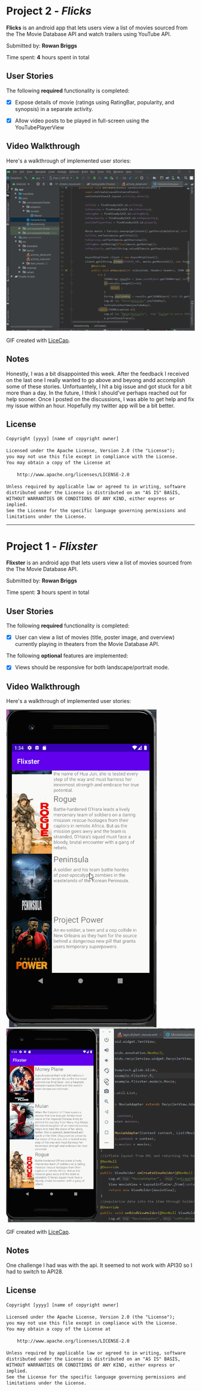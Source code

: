 # Project 2 - *Flicks*

**Flicks** is an android app that lets users view a list of movies sourced from the The Movie Database API and watch trailers using YouTube API.

Submitted by: **Rowan Briggs**

Time spent: **4** hours spent in total

## User Stories

The following **required** functionality is completed:

* [x] Expose details of movie (ratings using RatingBar, popularity, and synopsis) in a separate activity.


* [x] Allow video posts to be played in full-screen using the YouTubePlayerView

## Video Walkthrough

Here's a walkthrough of implemented user stories:

<img src='https://github.com/razrow/Flixster/blob/master/app/flicksYoutube.gif' title='flicksYoutube' width='' alt='Video Walkthrough' />

GIF created with [LiceCap](http://www.cockos.com/licecap/).

## Notes

Honestly, I was a bit disappointed this week. After the feedback I received on the last one I really wanted to go above and beyong andd accomplish some of these stories. Unfortuantely, I hit a big issue and got stuck for a bit more than a day. In the future, I think I should've perhaps reached out for help sooner. Once I posted on the discussions, I was able to get help and fix my issue within an hour. Hopefully my twitter app will be a bit better.

## License

    Copyright [yyyy] [name of copyright owner]

    Licensed under the Apache License, Version 2.0 (the "License");
    you may not use this file except in compliance with the License.
    You may obtain a copy of the License at

        http://www.apache.org/licenses/LICENSE-2.0

    Unless required by applicable law or agreed to in writing, software
    distributed under the License is distributed on an "AS IS" BASIS,
    WITHOUT WARRANTIES OR CONDITIONS OF ANY KIND, either express or implied.
    See the License for the specific language governing permissions and
    limitations under the License.

------------------------------------------------------------------------------------------------------------------------------------

# Project 1 - *Flixster*

**Flixster** is an android app that lets users view a list of movies sourced from the The Movie Database API.

Submitted by: **Rowan Briggs**

Time spent: **3** hours spent in total

## User Stories

The following **required** functionality is completed:

* [x] User can view a list of movies (title, poster image, and overview) currently playing in theaters from the Movie Database API.

The following **optional** features are implemented:

* [x] Views should be responsive for both landscape/portrait mode.


## Video Walkthrough

Here's a walkthrough of implemented user stories:

<img src='https://github.com/razrow/Flixster/blob/master/app/flixsterVerticalView.gif' title='Vertical Features' width='' alt='Video Walkthrough' />

<img src='https://github.com/razrow/Flixster/blob/master/app/flixsterHorizontalView.gif' title='Horizontal Features' width='' alt='Video Walkthrough' />

GIF created with [LiceCap](http://www.cockos.com/licecap/).

## Notes

One challenge I had was with the api. It seemed to not work with API30 so I had to switch to API28.

## License

    Copyright [yyyy] [name of copyright owner]

    Licensed under the Apache License, Version 2.0 (the "License");
    you may not use this file except in compliance with the License.
    You may obtain a copy of the License at

        http://www.apache.org/licenses/LICENSE-2.0

    Unless required by applicable law or agreed to in writing, software
    distributed under the License is distributed on an "AS IS" BASIS,
    WITHOUT WARRANTIES OR CONDITIONS OF ANY KIND, either express or implied.
    See the License for the specific language governing permissions and
    limitations under the License.
